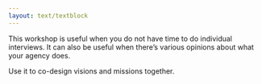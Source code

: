 ```yaml
---
layout: text/textblock
---
```


This workshop is useful when you do not have time to do individual interviews. It can also be useful when there’s various opinions about what your agency does.

Use it to co-design visions and missions together.
